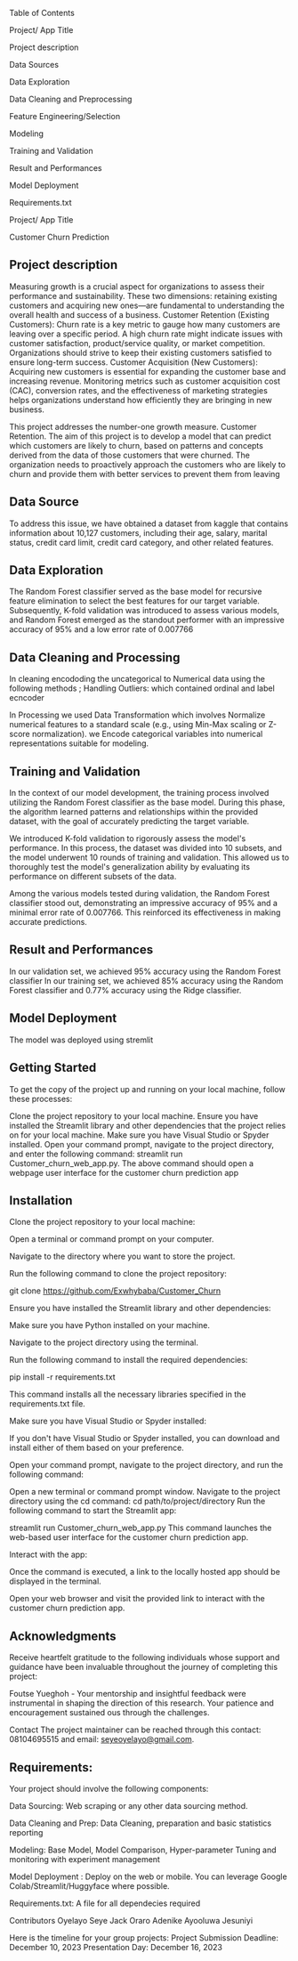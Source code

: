 Table of Contents

Project/ App Title

Project description

Data Sources

Data Exploration

Data Cleaning and Preprocessing

Feature Engineering/Selection

Modeling

Training and Validation

Result and Performances

Model Deployment

Requirements.txt

Project/ App Title

Customer Churn Prediction

## Project description
Measuring growth is a crucial aspect for organizations to assess their performance and sustainability. These two dimensions: retaining existing customers and acquiring new ones—are fundamental to understanding the overall health and success of a business. Customer Retention (Existing Customers): Churn rate is a key metric to gauge how many customers are leaving over a specific period. A high churn rate might indicate issues with customer satisfaction, product/service quality, or market competition. Organizations should strive to keep their existing customers satisfied to ensure long-term success. Customer Acquisition (New Customers): Acquiring new customers is essential for expanding the customer base and increasing revenue. Monitoring metrics such as customer acquisition cost (CAC), conversion rates, and the effectiveness of marketing strategies helps organizations understand how efficiently they are bringing in new business.

This project addresses the number-one growth measure. Customer Retention. The aim of this project is to develop a model that can predict which customers are likely to churn, based on patterns and concepts derived from the data of those customers that were churned. The organization needs to proactively approach the customers who are likely to churn and provide them with better services to prevent them from leaving

## Data Source
To address this issue, we have obtained a dataset from kaggle that contains information about 10,127 customers, including their age, salary, marital status, credit card limit, credit card category, and other related features.

## Data Exploration
The Random Forest classifier served as the base model for recursive feature elimination to select the best features for our target variable. Subsequently, K-fold validation was introduced to assess various models, and Random Forest emerged as the standout performer with an impressive accuracy of 95% and a low error rate of 0.007766

## Data Cleaning and Processing
In cleaning encododing the uncategorical to Numerical data using the following methods ; Handling Outliers: which contained ordinal and label ecncoder

In Processing we used Data Transformation which involves Normalize numerical features to a standard scale (e.g., using Min-Max scaling or Z-score normalization). we Encode categorical variables into numerical representations suitable for modeling.

## Training and Validation
In the context of our model development, the training process involved utilizing the Random Forest classifier as the base model. During this phase, the algorithm learned patterns and relationships within the provided dataset, with the goal of accurately predicting the target variable.

We introduced K-fold validation to rigorously assess the model's performance. In this process, the dataset was divided into 10 subsets, and the model underwent 10 rounds of training and validation. This allowed us to thoroughly test the model's generalization ability by evaluating its performance on different subsets of the data.

Among the various models tested during validation, the Random Forest classifier stood out, demonstrating an impressive accuracy of 95% and a minimal error rate of 0.007766. This reinforced its effectiveness in making accurate predictions.

## Result and Performances
In our validation set, we achieved 95% accuracy using the Random Forest classifier In our training set, we achieved 85% accuracy using the Random Forest classifier and 0.77% accuracy using the Ridge classifier.

## Model Deployment
The model was deployed using stremlit

## Getting Started
To get the copy of the project up and running on your local machine, follow these processes:

Clone the project repository to your local machine. Ensure you have installed the Streamlit library and other dependencies that the project relies on for your local machine. Make sure you have Visual Studio or Spyder installed. Open your command prompt, navigate to the project directory, and enter the following command: streamlit run Customer_churn_web_app.py. The above command should open a webpage user interface for the customer churn prediction app

## Installation
Clone the project repository to your local machine:

Open a terminal or command prompt on your computer.

Navigate to the directory where you want to store the project.

Run the following command to clone the project repository:

git clone https://github.com/Exwhybaba/Customer_Churn

Ensure you have installed the Streamlit library and other dependencies:

Make sure you have Python installed on your machine.

Navigate to the project directory using the terminal.

Run the following command to install the required dependencies:

pip install -r requirements.txt

This command installs all the necessary libraries specified in the requirements.txt file.

Make sure you have Visual Studio or Spyder installed:

If you don't have Visual Studio or Spyder installed, you can download and install either of them based on your preference.

Open your command prompt, navigate to the project directory, and run the following command:

Open a new terminal or command prompt window.
Navigate to the project directory using the cd command:
cd path/to/project/directory
Run the following command to start the Streamlit app:

streamlit run Customer_churn_web_app.py
This command launches the web-based user interface for the customer churn prediction app.

Interact with the app:

Once the command is executed, a link to the locally hosted app should be displayed in the terminal.

Open your web browser and visit the provided link to interact with the customer churn prediction app.

## Acknowledgments
Receive heartfelt gratitude to the following individuals whose support and guidance have been invaluable throughout the journey of completing this project:

Foutse Yueghoh - Your mentorship and insightful feedback were instrumental in shaping the direction of this research. Your patience and encouragement sustained ous through the challenges.

Contact
The project maintainer can be reached through this contact: 08104695515 and email: seyeoyelayo@gmail.com.

## Requirements:
Your project should involve the following components:

Data Sourcing: Web scraping or any other data sourcing method.

Data Cleaning and Prep: Data Cleaning, preparation and basic statistics reporting

Modeling: Base Model, Model Comparison, Hyper-parameter Tuning and monitoring with experiment management

Model Deployment : Deploy on the web or mobile. You can leverage Google Colab/Streamlit/Huggyface where possible.

Requirements.txt: A file for all dependecies required

Contributors Oyelayo Seye Jack Oraro Adenike Ayooluwa Jesuniyi

Here is the timeline for your group projects:
Project Submission Deadline: December 10, 2023
Presentation Day: December 16, 2023
